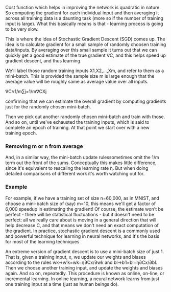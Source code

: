 
Cost function which helps in improving the network is quadratic in nature. So computing the gradient for each individual input and then averaging it across all training data is a daunting task (more so if the number of training input is large). What this basically means is that - learning process is going to be very slow. 

This is where the idea of Stochastic Gradient Descent (SGD) comes up. The idea is to calculate gradient for a small sample of randomly choosen training data/inputs. By averaging over this small sample it turns out that we can quickly get a good estimate of the true gradient ∇C, and this helps speed up gradient descent, and thus learning.

We'll label those random training inputs X1,X2,…,Xm, and refer to them as a mini-batch. This is provided the sample size m is large enough that the average value will be roughly same as average value over all inputs. 

∇C≈1/m∑j=1/m∇CXj

confirming that we can estimate the overall gradient by computing gradients just for the randomly chosen mini-batch.

Then we pick out another randomly chosen mini-batch and train with those. And so on, until we've exhausted the training inputs, which is said to complete an epoch of training. At that point we start over with a new training epoch.

### Removing m or n from average
And, in a similar way, the mini-batch update rulessometimes omit the 1/m term out the front of the sums. Conceptually this makes little difference, since it's equivalent to rescaling the learning rate η. But when doing detailed comparisons of different work it's worth watching out for.

### Example
For example, if we have a training set of size n=60,000, as in MNIST, and choose a mini-batch size of (say) m=10, this means we'll get a factor of 6,000 speedup in estimating the gradient! Of course, the estimate won't be perfect - there will be statistical fluctuations - but it doesn't need to be perfect: all we really care about is moving in a general direction that will help decrease C, and that means we don't need an exact computation of the gradient. In practice, stochastic gradient descent is a commonly used and powerful technique for learning in neural networks, and it's the basis for most of the learning techniques 

An extreme version of gradient descent is to use a mini-batch size of just 1. That is, given a training input, x, we update our weights and biases according to the rules wk→w′k=wk−η∂Cx/∂wk and bl→b′l=bl−η∂Cx/∂bl. Then we choose another training input, and update the weights and biases again. And so on, repeatedly. This procedure is known as online, on-line, or incremental learning. In online learning, a neural network learns from just one training input at a time (just as human beings do). 
